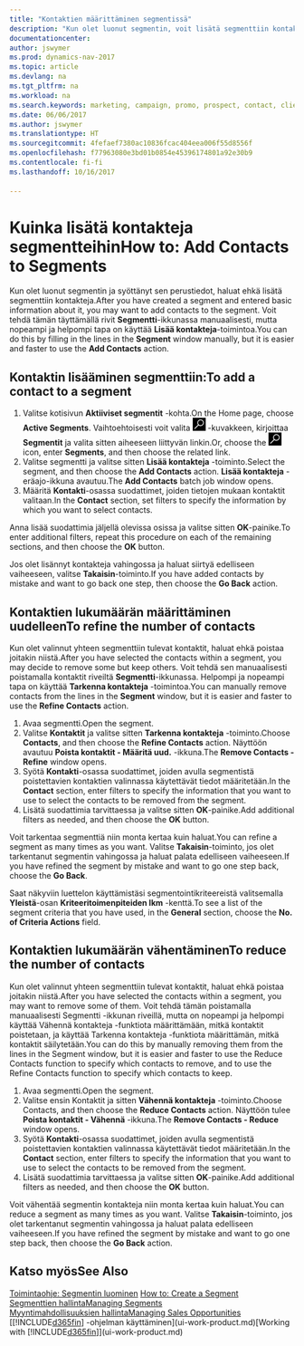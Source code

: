 ```yaml
---
title: "Kontaktien määrittäminen segmentissä"
description: "Kun olet luonut segmentin, voit lisätä segmenttiin kontakteja esimerkiksi tiettyihin asiakkaisiin kohdistettuina markkinointikampanjoiden osana."
documentationcenter: 
author: jswymer
ms.prod: dynamics-nav-2017
ms.topic: article
ms.devlang: na
ms.tgt_pltfrm: na
ms.workload: na
ms.search.keywords: marketing, campaign, promo, prospect, contact, client, customer
ms.date: 06/06/2017
ms.author: jswymer
ms.translationtype: HT
ms.sourcegitcommit: 4fefaef7380ac10836fcac404eea006f55d8556f
ms.openlocfilehash: f77963080e3bd01b0854e45396174801a92e30b9
ms.contentlocale: fi-fi
ms.lasthandoff: 10/16/2017

---
```

# <a name="how-to-add-contacts-to-segments"></a><span data-ttu-id="99019-103">Kuinka lisätä kontakteja segmentteihin</span><span class="sxs-lookup"><span data-stu-id="99019-103">How to: Add Contacts to Segments</span></span>
<span data-ttu-id="99019-104">Kun olet luonut segmentin ja syöttänyt sen perustiedot, haluat ehkä lisätä segmenttiin kontakteja.</span><span class="sxs-lookup"><span data-stu-id="99019-104">After you have created a segment and entered basic information about it, you may want to add contacts to the segment.</span></span> <span data-ttu-id="99019-105">Voit tehdä tämän täyttämällä rivit **Segmentti**-ikkunassa manuaalisesti, mutta nopeampi ja helpompi tapa on käyttää **Lisää kontakteja**-toimintoa.</span><span class="sxs-lookup"><span data-stu-id="99019-105">You can do this by filling in the lines in the **Segment** window manually, but it is easier and faster to use the **Add Contacts** action.</span></span>

## <a name="to-add-a-contact-to-a-segment"></a><span data-ttu-id="99019-106">Kontaktin lisääminen segmenttiin:</span><span class="sxs-lookup"><span data-stu-id="99019-106">To add a contact to a segment</span></span>
1. <span data-ttu-id="99019-107">Valitse kotisivun **Aktiiviset segmentit** -kohta.</span><span class="sxs-lookup"><span data-stu-id="99019-107">On the Home page, choose **Active Segments**.</span></span> <span data-ttu-id="99019-108">Vaihtoehtoisesti voit valita ![Etsi sivu tai raportti](media/ui-search/search_small.png "Etsi sivu tai raportti -kuvake") -kuvakkeen, kirjoittaa **Segmentit** ja valita sitten aiheeseen liittyvän linkin.</span><span class="sxs-lookup"><span data-stu-id="99019-108">Or, choose the ![Search for Page or Report](media/ui-search/search_small.png "Search for Page or Report icon") icon, enter **Segments**, and then choose the related link.</span></span>  
2. <span data-ttu-id="99019-109">Valitse segmentti ja valitse sitten **Lisää kontakteja** -toiminto.</span><span class="sxs-lookup"><span data-stu-id="99019-109">Select the segment, and then choose the **Add Contacts** action.</span></span> <span data-ttu-id="99019-110">**Lisää kontakteja** -eräajo-ikkuna avautuu.</span><span class="sxs-lookup"><span data-stu-id="99019-110">The **Add Contacts** batch job window opens.</span></span>
3. <span data-ttu-id="99019-111">Määritä **Kontakti**-osassa suodattimet, joiden tietojen mukaan kontaktit valitaan.</span><span class="sxs-lookup"><span data-stu-id="99019-111">In the **Contact** section, set filters to specify the information by which you want to select contacts.</span></span>

<span data-ttu-id="99019-112">Anna lisää suodattimia jäljellä olevissa osissa ja valitse sitten **OK**-painike.</span><span class="sxs-lookup"><span data-stu-id="99019-112">To enter additional filters, repeat this procedure on each of the remaining sections, and then choose the **OK** button.</span></span>

<span data-ttu-id="99019-113">Jos olet lisännyt kontakteja vahingossa ja haluat siirtyä edelliseen vaiheeseen, valitse **Takaisin**-toiminto.</span><span class="sxs-lookup"><span data-stu-id="99019-113">If you have added contacts by mistake and want to go back one step, then choose the **Go Back** action.</span></span>

## <a name="to-refine-the-number-of-contacts"></a><span data-ttu-id="99019-114">Kontaktien lukumäärän määrittäminen uudelleen</span><span class="sxs-lookup"><span data-stu-id="99019-114">To refine the number of contacts</span></span>
<span data-ttu-id="99019-115">Kun olet valinnut yhteen segmenttiin tulevat kontaktit, haluat ehkä poistaa joitakin niistä.</span><span class="sxs-lookup"><span data-stu-id="99019-115">After you have selected the contacts within a segment, you may decide to remove some but keep others.</span></span> <span data-ttu-id="99019-116">Voit tehdä sen manuaalisesti poistamalla kontaktit riveiltä **Segmentti**-ikkunassa. Helpompi ja nopeampi tapa on käyttää **Tarkenna kontakteja** -toimintoa.</span><span class="sxs-lookup"><span data-stu-id="99019-116">You can manually remove contacts from the lines in the **Segment** window, but it is easier and faster to use the **Refine Contacts** action.</span></span>

1. <span data-ttu-id="99019-117">Avaa segmentti.</span><span class="sxs-lookup"><span data-stu-id="99019-117">Open the segment.</span></span>
2. <span data-ttu-id="99019-118">Valitse **Kontaktit** ja valitse sitten **Tarkenna kontakteja** -toiminto.</span><span class="sxs-lookup"><span data-stu-id="99019-118">Choose **Contacts**, and then choose the **Refine Contacts** action.</span></span> <span data-ttu-id="99019-119">Näyttöön avautuu **Poista kontaktit - Määritä uud.** -ikkuna.</span><span class="sxs-lookup"><span data-stu-id="99019-119">The **Remove Contacts - Refine** window opens.</span></span>
3. <span data-ttu-id="99019-120">Syötä **Kontakti**-osassa suodattimet, joiden avulla segmentistä poistettavien kontaktien valinnassa käytettävät tiedot määritetään.</span><span class="sxs-lookup"><span data-stu-id="99019-120">In the **Contact** section, enter filters to specify the information that you want to use to select the contacts to be removed from the segment.</span></span>
4. <span data-ttu-id="99019-121">Lisätä suodattimia tarvittaessa ja valitse sitten **OK**-painike.</span><span class="sxs-lookup"><span data-stu-id="99019-121">Add additional filters as needed, and then choose the **OK** button.</span></span>

<span data-ttu-id="99019-122">Voit tarkentaa segmenttiä niin monta kertaa kuin haluat.</span><span class="sxs-lookup"><span data-stu-id="99019-122">You can refine a segment as many times as you want.</span></span> <span data-ttu-id="99019-123">Valitse **Takaisin**-toiminto, jos olet tarkentanut segmentin vahingossa ja haluat palata edelliseen vaiheeseen.</span><span class="sxs-lookup"><span data-stu-id="99019-123">If you have refined the segment by mistake and want to go one step back, choose the **Go Back**.</span></span>

<span data-ttu-id="99019-124">Saat näkyviin luettelon käyttämistäsi segmentointikriteereistä valitsemalla **Yleistä**-osan **Kriteeritoimenpiteiden lkm** -kenttä.</span><span class="sxs-lookup"><span data-stu-id="99019-124">To see a list of the segment criteria that you have used, in the **General** section, choose the **No. of Criteria Actions** field.</span></span>

## <a name="to-reduce-the-number-of-contacts"></a><span data-ttu-id="99019-125">Kontaktien lukumäärän vähentäminen</span><span class="sxs-lookup"><span data-stu-id="99019-125">To reduce the number of contacts</span></span>
<span data-ttu-id="99019-126">Kun olet valinnut yhteen segmenttiin tulevat kontaktit, haluat ehkä poistaa joitakin niistä.</span><span class="sxs-lookup"><span data-stu-id="99019-126">After you have selected the contacts within a segment, you may want to remove some of them.</span></span> <span data-ttu-id="99019-127">Voit tehdä tämän poistamalla manuaalisesti Segmentti -ikkunan riveillä, mutta on nopeampi ja helpompi käyttää Vähennä kontakteja -funktiota määrittämään, mitkä kontaktit poistetaan, ja käyttää Tarkenna kontakteja -funktiota määrittämän, mitkä kontaktit säilytetään.</span><span class="sxs-lookup"><span data-stu-id="99019-127">You can do this by manually removing them from the lines in the Segment window, but it is easier and faster to use the Reduce Contacts function to specify which contacts to remove, and to use the Refine Contacts function to specify which contacts to keep.</span></span>

1. <span data-ttu-id="99019-128">Avaa segmentti.</span><span class="sxs-lookup"><span data-stu-id="99019-128">Open the segment.</span></span>
2. <span data-ttu-id="99019-129">Valitse ensin Kontaktit ja sitten **Vähennä kontakteja** -toiminto.</span><span class="sxs-lookup"><span data-stu-id="99019-129">Choose Contacts, and then choose the **Reduce Contacts** action.</span></span> <span data-ttu-id="99019-130">Näyttöön tulee **Poista kontaktit - Vähennä** -ikkuna.</span><span class="sxs-lookup"><span data-stu-id="99019-130">The **Remove Contacts - Reduce** window opens.</span></span>
3. <span data-ttu-id="99019-131">Syötä **Kontakti**-osassa suodattimet, joiden avulla segmentistä poistettavien kontaktien valinnassa käytettävät tiedot määritetään.</span><span class="sxs-lookup"><span data-stu-id="99019-131">In the **Contact** section, enter filters to specify the information that you want to use to select the contacts to be removed from the segment.</span></span>
4. <span data-ttu-id="99019-132">Lisätä suodattimia tarvittaessa ja valitse sitten **OK**-painike.</span><span class="sxs-lookup"><span data-stu-id="99019-132">Add additional filters as needed, and then choose the **OK** button.</span></span>

<span data-ttu-id="99019-133">Voit vähentää segmentin kontakteja niin monta kertaa kuin haluat.</span><span class="sxs-lookup"><span data-stu-id="99019-133">You can reduce a segment as many times as you want.</span></span> <span data-ttu-id="99019-134">Valitse **Takaisin**-toiminto, jos olet tarkentanut segmentin vahingossa ja haluat palata edelliseen vaiheeseen.</span><span class="sxs-lookup"><span data-stu-id="99019-134">If you have refined the segment by mistake and want to go one step back, then choose the **Go Back** action.</span></span>

## <a name="see-also"></a><span data-ttu-id="99019-135">Katso myös</span><span class="sxs-lookup"><span data-stu-id="99019-135">See Also</span></span>
<span data-ttu-id="99019-136">[Toimintaohje: Segmentin luominen](marketing-how-create-segment.md) </span><span class="sxs-lookup"><span data-stu-id="99019-136">[How to: Create a Segment](marketing-how-create-segment.md) </span></span>  
[<span data-ttu-id="99019-137">Segmenttien hallinta</span><span class="sxs-lookup"><span data-stu-id="99019-137">Managing Segments</span></span>](marketing-segments.md)  
[<span data-ttu-id="99019-138">Myyntimahdollisuuksien hallinta</span><span class="sxs-lookup"><span data-stu-id="99019-138">Managing Sales Opportunities</span></span>](marketing-manage-sales-opportunities.md)  
<span data-ttu-id="99019-139">[[!INCLUDE[d365fin](includes/d365fin_md.md)] -ohjelman käyttäminen](ui-work-product.md)</span><span class="sxs-lookup"><span data-stu-id="99019-139">[Working with [!INCLUDE[d365fin](includes/d365fin_md.md)]](ui-work-product.md)</span></span>  

